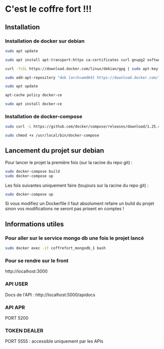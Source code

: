 # C'est le coffre fort !!!

## Installation 

### Installation de docker sur debian

```bash
sudo apt update

sudo apt install apt-transport-https ca-certificates curl gnupg2 software-properties-common

curl -fsSL https://download.docker.com/linux/debian/gpg | sudo apt-key add -

sudo add-apt-repository "deb [arch=amd64] https://download.docker.com/linux/debian $(lsb_release -cs) stable"

sudo apt update

apt-cache policy docker-ce

sudo apt install docker-ce
```

### Installation de docker-compose

```bash
sudo curl -L https://github.com/docker/compose/releases/download/1.25.4/docker-compose-`uname -s`-`uname -m` -o /usr/local/bin/docker-compose

sudo chmod +x /usr/local/bin/docker-compose
```

## Lancement du projet sur debian

Pour lancer le projet la première fois (sur la racine du repo git) :
```bash
sudo docker-compose build
sudo docker-compose up
```

Les fois suivantes uniquement faire (toujours sur la racine du repo git) :
```bash
sudo docker-compose up
```
Si vous modifiez un Dockerfile il faut absolument refaire un build du projet sinon vos modifications ne seront pas prisent en comptes !

## Informations utiles

### Pour aller sur le service mongo db une fois le projet lancé
```bash
sudo docker exec -it coffrefort_mongodb_1 bash
```

### Pour se rendre sur le front
http://localhost:3000

### API USER 
Docs de l'API : http://localhost:5000/apidocs

### API APR
PORT 5200

### TOKEN DEALER
PORT 5555 : accessible uniquement par les APIs

